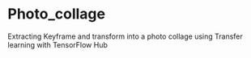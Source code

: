 # Photo_collage
Extracting Keyframe and transform into a photo collage using Transfer learning with TensorFlow Hub

